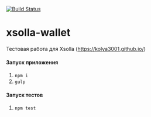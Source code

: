 [![Build Status](https://travis-ci.org/kolya3001/xsolla-wallet.svg?branch=develop)](https://travis-ci.org/kolya3001/xsolla-wallet)
# xsolla-wallet
Тестовая работа для Xsolla (https://kolya3001.github.io/)

#### Запуск приложения
1. `npm i`
2. `gulp`

#### Запуск тестов
1. `npm test`
